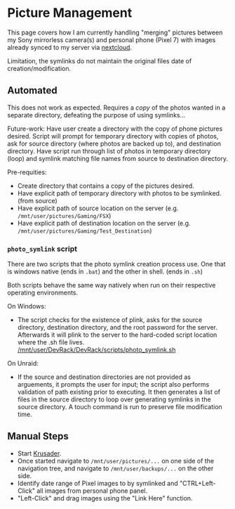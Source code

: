 # Picture Management

This page covers how I am currently handling "merging" pictures between my Sony mirrorless camera(s) and personal phone (Pixel 7) with images already synced to my server via [nextcloud](./cloud).

Limitation, the symlinks do not maintain the original files date of creation/modification.

## Automated

This does not work as expected. Requires a *copy* of the photos wanted in a separate directory, defeating the purpose of using symlinks...

Future-work: Have user create a directory with the copy of phone pictures desired. Script will prompt for temporary directory with copies of photos, ask for source directory (where photos are backed up to), and destination directory. Have script run through list of photos in temporary directory (loop) and symlink matching file names from source to destination directory.

Pre-requities:

- Create directory that contains a copy of the pictures desired.
- Have explicit path of temporary directory with photos to be symlinked. (from source)
- Have explicit path of source location on the server (e.g. `/mnt/user/pictures/Gaming/FSX`)
- Have explicit path of destination location on the server (e.g. `/mnt/user/pictures/Gaming/Test_Destination`)

### `photo_symlink` script

There are two scripts that the photo symlink creation process use. One that is windows native (ends in `.bat`) and the other in shell. (ends in `.sh`)

Both scripts behave the same way natively when run on their respective operating environments.

On Windows:

- The script checks for the existence of plink, asks for the source directory, destination directory, and the root password for the server. Afterwards it will plink to the server to the hard-coded script location where the .sh file lives. [/mnt/user/DevRack/DevRack/scripts/photo_symlink.sh](https://github.com/adamzvolanek/DevRack/tree/main/scripts)

On Unraid:

- If the source and destination directories are not provided as arguements, it prompts the user for input; the script also performs validation of path existing prior to executing. It then generates a list of files in the source directory to loop over generating symlinks in the source directory. A touch command is run to preserve file modification time.

## Manual Steps

- Start [Krusader](./unraid#once-booted).
- Once started navigate to `/mnt/user/pictures/...` on one side of the navigation tree, and navigate to `/mnt/user/backups/...` on the other side.
- Identify date range of Pixel images to by symlinked and "CTRL+Left-Click" all images from personal phone panel.
- "Left-Click" and drag images using the "Link Here" function.
